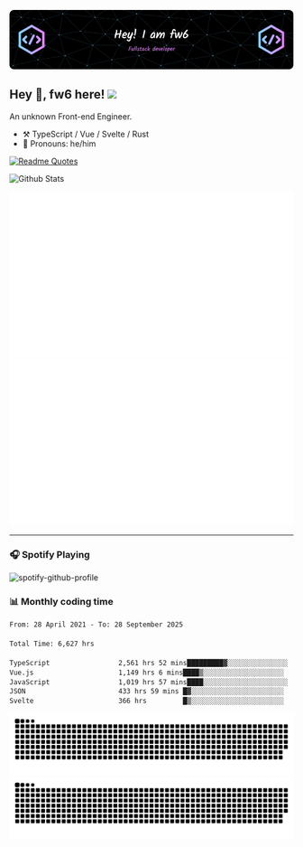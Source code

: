 ![Header](github-header-image.png)

## Hey 👋, fw6 here! <img src="https://github.githubassets.com/images/mona-whisper.gif" height="24" />


An unknown Front-end Engineer.

-   :hammer_and_pick: TypeScript / Vue / Svelte / Rust
-   :man: Pronouns: he/him


[![Readme Quotes](https://quotes-github-readme.vercel.app/api?type=horizontal&theme=algolia)](https://github.com/piyushsuthar/github-readme-quotes)



![Github Stats](https://github-readme-stats.vercel.app/api?username=fw6&bg_color=30,e96443,904e95&title_color=fff&text_color=fff)

![](https://raw.githubusercontent.com/fw6/github-stats-transparent/output/generated/overview.svg)
![](https://raw.githubusercontent.com/fw6/github-stats-transparent/output/generated/languages.svg)


---

### 🎧 Spotify Playing

<!-- ![spotify-github-profile](/img/default.svg) -->

![spotify-github-profile](https://spotify-github-profile.vercel.app/api/view.svg?uid=r6wn4hdvypv0lkzyrj0e0pjct&cover_image=true&theme=default&show_offline=true&background_color=9a10ad&interchange=true&bar_color_cover=true)



### :bar_chart: Monthly coding time 

<!--START_SECTION:waka-->

```txt
From: 28 April 2021 - To: 28 September 2025

Total Time: 6,627 hrs

TypeScript                 2,561 hrs 52 mins█████████▓░░░░░░░░░░░░░░░   38.66 %
Vue.js                     1,149 hrs 6 mins████▒░░░░░░░░░░░░░░░░░░░░   17.34 %
JavaScript                 1,019 hrs 57 mins████░░░░░░░░░░░░░░░░░░░░░   15.39 %
JSON                       433 hrs 59 mins █▓░░░░░░░░░░░░░░░░░░░░░░░   06.55 %
Svelte                     366 hrs         █▒░░░░░░░░░░░░░░░░░░░░░░░   05.52 %
```

<!--END_SECTION:waka-->




![github contribution grid snake animation](https://raw.githubusercontent.com/platane/platane/output/github-contribution-grid-snake-dark.svg#gh-dark-mode-only)![github contribution grid snake animation](https://raw.githubusercontent.com/platane/platane/output/github-contribution-grid-snake.svg#gh-light-mode-only)
